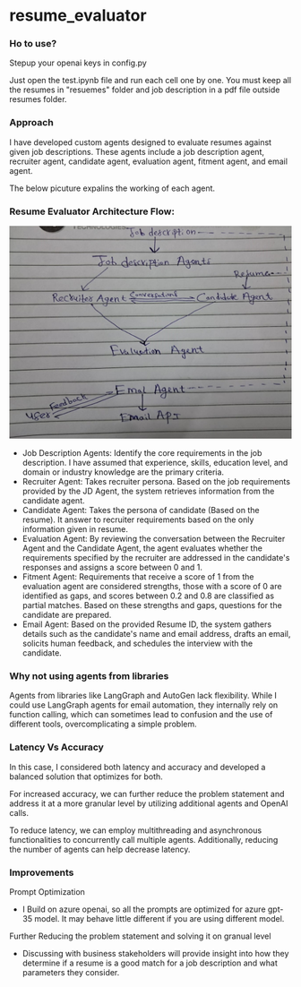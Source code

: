 # resume_evaluator

### Ho to use?

Stepup your openai keys in config.py

Just open the test.ipynb file and run each cell one by one. You must keep all the resumes in "resuemes" folder and job description in a pdf file outside resumes folder.

### Approach

I have developed custom agents designed to evaluate resumes against given job descriptions. These agents include a job description agent, recruiter agent, candidate agent, evaluation agent, fitment agent, and email agent.

The below picuture expalins the working of each agent.

### Resume Evaluator Architecture Flow:

![Example Image](https://github.com/sasidharreddy25/resume_evaluator/blob/main/Images/resume_evaluation_architecture.jpeg)

- Job Description Agents: Identify the core requirements in the job description. I have assumed that experience, skills, education level, and domain or industry knowledge are the primary criteria.
- Recruiter Agent: Takes recruiter persona. Based on the job requirements provided by the JD Agent, the system retrieves information from the candidate agent.
- Candidate Agent: Takes the persona of candidate (Based on the resume). It answer to recruiter requirements based on the only information given in resume.
- Evaluation Agent: By reviewing the conversation between the Recruiter Agent and the Candidate Agent, the agent evaluates whether the requirements specified by the recruiter are addressed in the candidate's responses and assigns a score between 0 and 1.
- Fitment Agent: Requirements that receive a score of 1 from the evaluation agent are considered strengths, those with a score of 0 are identified as gaps, and scores between 0.2 and 0.8 are classified as partial matches. Based on these strengths and gaps, questions for the candidate are prepared.
- Email Agent: Based on the provided Resume ID, the system gathers details such as the candidate's name and email address, drafts an email, solicits human feedback, and schedules the interview with the candidate.


### Why not using agents from libraries

Agents from libraries like LangGraph and AutoGen lack flexibility. 
While I could use LangGraph agents for email automation, they internally rely on function calling, which can sometimes lead to confusion and the use of different tools, overcomplicating a simple problem.

### Latency Vs Accuracy

In this case, I considered both latency and accuracy and developed a balanced solution that optimizes for both. 

For increased accuracy, we can further reduce the problem statement and address it at a more granular level by utilizing additional agents and OpenAI calls. 

To reduce latency, we can employ multithreading and asynchronous functionalities to concurrently call multiple agents. Additionally, reducing the number of agents can help decrease latency.

### Improvements
Prompt Optimization
- I Build on azure openai, so all the prompts are optimized for azure gpt-35 model. It may behave little different if you are using different model.

Further Reducing the problem statement and solving it on granual level
- Discussing with business stakeholders will provide insight into how they determine if a resume is a good match for a job description and what parameters they consider.
